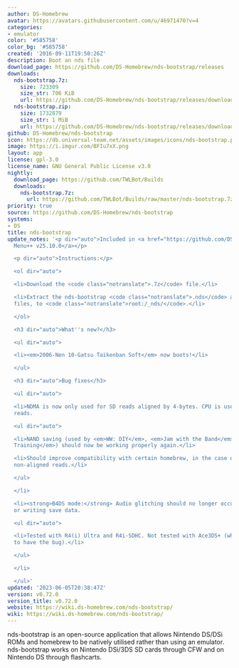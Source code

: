 ```yaml
---
author: DS-Homebrew
avatar: https://avatars.githubusercontent.com/u/46971470?v=4
categories:
- emulator
color: '#585758'
color_bg: '#585758'
created: '2016-09-11T19:50:26Z'
description: Boot an nds file
download_page: https://github.com/DS-Homebrew/nds-bootstrap/releases
downloads:
  nds-bootstrap.7z:
    size: 723309
    size_str: 706 KiB
    url: https://github.com/DS-Homebrew/nds-bootstrap/releases/download/v0.72.0/nds-bootstrap.7z
  nds-bootstrap.zip:
    size: 1732879
    size_str: 1 MiB
    url: https://github.com/DS-Homebrew/nds-bootstrap/releases/download/v0.72.0/nds-bootstrap.zip
github: DS-Homebrew/nds-bootstrap
icon: https://db.universal-team.net/assets/images/icons/nds-bootstrap.png
image: https://i.imgur.com/BFIu7xX.png
layout: app
license: gpl-3.0
license_name: GNU General Public License v3.0
nightly:
  download_page: https://github.com/TWLBot/Builds
  downloads:
    nds-bootstrap.7z:
      url: https://github.com/TWLBot/Builds/raw/master/nds-bootstrap.7z
priority: true
source: https://github.com/DS-Homebrew/nds-bootstrap
systems:
- DS
title: nds-bootstrap
update_notes: '<p dir="auto">Included in <a href="https://github.com/DS-Homebrew/TWiLightMenu/releases/tag/v25.10.0"><strong>TW</strong>i<strong>L</strong>ight
  Menu++ v25.10.0</a></p>

  <p dir="auto">Instructions:</p>

  <ol dir="auto">

  <li>Download the <code class="notranslate">.7z</code> file.</li>

  <li>Extract the nds-bootstrap <code class="notranslate">.nds</code> and <code class="notranslate">.ver</code>
  files, to <code class="notranslate">root:/_nds/</code>.</li>

  </ol>

  <h3 dir="auto">What''s new?</h3>

  <ul dir="auto">

  <li><em>2006-Nen 10-Gatsu Taikenban Soft</em> now boots!</li>

  </ul>

  <h3 dir="auto">Bug fixes</h3>

  <ul dir="auto">

  <li>NDMA is now only used for SD reads aligned by 4-bytes. CPU is used for non-aligned
  reads.

  <ul dir="auto">

  <li>NAND saving (used by <em>WW: DIY</em>, <em>Jam with the Band</em>, and <em>Face
  Training</em>) should now be working properly again.</li>

  <li>Should improve compatibility with certain homebrew, in the case of those using
  non-aligned reads.</li>

  </ul>

  </li>

  <li><strong>B4DS mode:</strong> Audio glitching should no longer occur when reading
  or writing save data.

  <ul dir="auto">

  <li>Tested with R4(i) Ultra and R4i-SDHC. Not tested with Ace3DS+ (which was known
  to have the bug).</li>

  </ul>

  </li>

  </ul>'
updated: '2023-06-05T20:38:47Z'
version: v0.72.0
version_title: v0.72.0
website: https://wiki.ds-homebrew.com/nds-bootstrap/
wiki: https://wiki.ds-homebrew.com/nds-bootstrap/
---
```

nds-bootstrap is an open-source application that allows Nintendo DS/DSi ROMs and homebrew to be natively utilised rather than using an emulator. nds-bootstrap works on Nintendo DSi/3DS SD cards through CFW and on Nintendo DS through flashcarts.